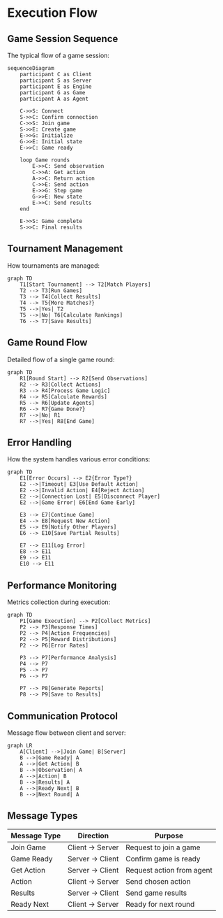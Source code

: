 # Execution Flow

## Game Session Sequence

The typical flow of a game session:

```mermaid
sequenceDiagram
    participant C as Client
    participant S as Server
    participant E as Engine
    participant G as Game
    participant A as Agent
    
    C->>S: Connect
    S->>C: Confirm connection
    C->>S: Join game
    S->>E: Create game
    E->>G: Initialize
    G->>E: Initial state
    E->>C: Game ready
    
    loop Game rounds
        E->>C: Send observation
        C->>A: Get action
        A->>C: Return action
        C->>E: Send action
        E->>G: Step game
        G->>E: New state
        E->>C: Send results
    end
    
    E->>S: Game complete
    S->>C: Final results
```

## Tournament Management

How tournaments are managed:

```mermaid
graph TD
    T1[Start Tournament] --> T2[Match Players]
    T2 --> T3[Run Games]
    T3 --> T4[Collect Results]
    T4 --> T5{More Matches?}
    T5 -->|Yes| T2
    T5 -->|No| T6[Calculate Rankings]
    T6 --> T7[Save Results]
```

## Game Round Flow

Detailed flow of a single game round:

```mermaid
graph TD
    R1[Round Start] --> R2[Send Observations]
    R2 --> R3[Collect Actions]
    R3 --> R4[Process Game Logic]
    R4 --> R5[Calculate Rewards]
    R5 --> R6[Update Agents]
    R6 --> R7{Game Done?}
    R7 -->|No| R1
    R7 -->|Yes| R8[End Game]
```

## Error Handling

How the system handles various error conditions:

```mermaid
graph TD
    E1[Error Occurs] --> E2{Error Type?}
    E2 -->|Timeout| E3[Use Default Action]
    E2 -->|Invalid Action| E4[Reject Action]
    E2 -->|Connection Lost| E5[Disconnect Player]
    E2 -->|Game Error| E6[End Game Early]
    
    E3 --> E7[Continue Game]
    E4 --> E8[Request New Action]
    E5 --> E9[Notify Other Players]
    E6 --> E10[Save Partial Results]
    
    E7 --> E11[Log Error]
    E8 --> E11
    E9 --> E11
    E10 --> E11
```

## Performance Monitoring

Metrics collection during execution:

```mermaid
graph TD
    P1[Game Execution] --> P2[Collect Metrics]
    P2 --> P3[Response Times]
    P2 --> P4[Action Frequencies]
    P2 --> P5[Reward Distributions]
    P2 --> P6[Error Rates]
    
    P3 --> P7[Performance Analysis]
    P4 --> P7
    P5 --> P7
    P6 --> P7
    
    P7 --> P8[Generate Reports]
    P8 --> P9[Save to Results]
```

## Communication Protocol

Message flow between client and server:

```mermaid
graph LR
    A[Client] -->|Join Game| B[Server]
    B -->|Game Ready| A
    A -->|Get Action| B
    B -->|Observation| A
    A -->|Action| B
    B -->|Results| A
    A -->|Ready Next| B
    B -->|Next Round| A
```

## Message Types

| Message Type | Direction | Purpose |
|--------------|-----------|---------|
| Join Game | Client → Server | Request to join a game |
| Game Ready | Server → Client | Confirm game is ready |
| Get Action | Server → Client | Request action from agent |
| Action | Client → Server | Send chosen action |
| Results | Server → Client | Send game results |
| Ready Next | Client → Server | Ready for next round | 